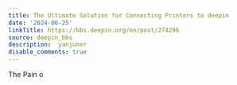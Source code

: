 ```yaml
---
title: The Ultimate Solution for Connecting Printers to deepin
date: '2024-06-25'
linkTitle: https://bbs.deepin.org/en/post/274296
source: deepin_bbs
description:  yanjuner 
disable_comments: true
---
```

The Pain o
